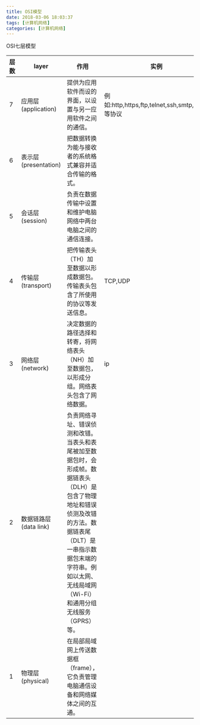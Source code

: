 ```yaml
---
title: OSI模型
date: 2018-03-06 18:03:37
tags: [计算机网络]
categories: [计算机网络]
---
```


OSI七层模型

|层数|layer|作用|实例|
|----|----|----|----|
|7|应用层(application)|提供为应用软件而设的界面，以设置与另一应用软件之间的通信。|例如:http,https,ftp,telnet,ssh,smtp,pop3等协议|
|6|表示层(presentation)|把数据转换为能与接收者的系统格式兼容并适合传输的格式。||
|5|会话层(session)|负责在数据传输中设置和维护电脑网络中两台电脑之间的通信连接。||
|4|传输层(transport)|把传输表头（TH）加至数据以形成数据包。传输表头包含了所使用的协议等发送信息。|TCP,UDP|
|3|网络层(network)|决定数据的路径选择和转寄，将网络表头（NH）加至数据包，以形成分组。网络表头包含了网络数据。|ip|
|2|数据链路层(data link)|负责网络寻址、错误侦测和改错。当表头和表尾被加至数据包时，会形成帧。数据链表头（DLH）是包含了物理地址和错误侦测及改错的方法。数据链表尾（DLT）是一串指示数据包末端的字符串。例如以太网、无线局域网（Wi-Fi）和通用分组无线服务（GPRS）等。||
|1|物理层(physical)|在局部局域网上传送数据框（frame），它负责管理电脑通信设备和网络媒体之间的互通。||
